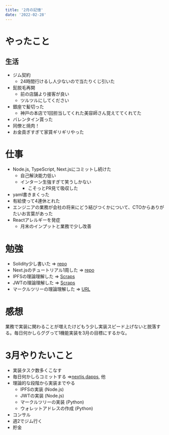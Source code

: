 ```yaml
---
title: '2月の記憶'
date: '2022-02-28'
---
```


# やったこと
## 生活
- ジム契約
  - 24時間行けるし人少ないので当たりくじ引いた
- 髭脱毛再開
  - 前の店舗より接客が良い
  - ツルツルにしてください
- 銀座で髪切った
  - 神戸の本店で1回担当してくれた美容師さん覚えててくれてた
- バレンタイン貰った
- 同僚と焼肉！
- お金貢ぎすぎて家賃ギリギリやった

# 仕事
- Node.js, TypeScript, Next.jsにコミットし続けた
  - 自己解決能力低い
  - インターン生強すぎて笑うしかない
    - こそっとPR見て吸収した
- yaml書きまくった
- 有給使って4連休とれた
- エンジニアの業務が会社の将来にどう結びつくかについて、CTOからありがたいお言葉があった
- Reactアレルギーを発症
  - 月末のインプットと業務で少し改善

# 勉強
- Solidity少し書いた ⇒ [repo](https://github.com/ikmz0104/greeter)
- Next.jsのチュートリアル1周した ⇒ [repo](https://github.com/ikmz0104/nextjs)
- IPFSの理論理解した ⇒ [Scraps](https://zenn.dev/mizuneko4345/scraps/22c54ee366cba9)
- JWTの理論理解した ⇒ [Scraps](https://zenn.dev/link/comments/cd135fa58d0ae4)
- マークルツリーの理論理解した ⇒ [URL](https://alis.to/mozk/articles/3PYokoOWP7XY)

# 感想
業務で実装に関わることが増えたけどもう少し実装スピード上げないと脱落する。毎日何かしらググって1機能実装を3月の目標にするかな。

# 3月やりたいこと
- 実装タスク数多くこなす
- 毎日何かしらコミットする ⇒[nextjs](https://github.com/ikmz0104/nextjs),[dapps](https://github.com/ikmz0104/fundraiser), 他
- 理論的な段階から実装までやる
  - IPFSの実装 (Node.js)
  - JWTの実装 (Node.js)
  - マークルツリーの実装 (Python)
  - ウォレットアドレスの作成 (Python)
- コンサル
- 週2でジム行く
- 貯金